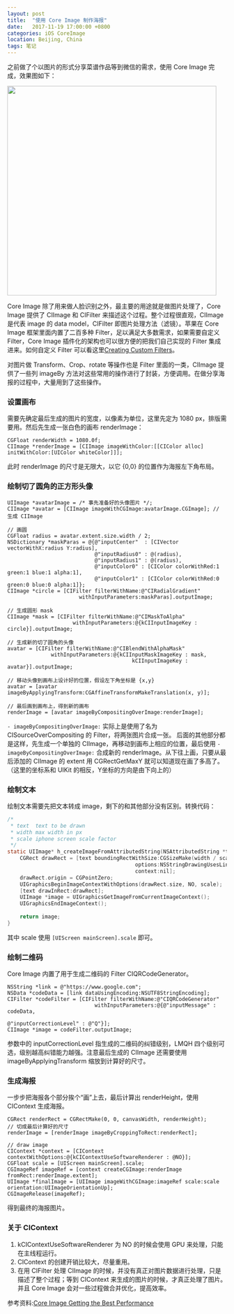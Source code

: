 ```yaml
---
layout: post
title:  "使用 Core Image 制作海报"
date:   2017-11-19 17:00:00 +0800
categories: iOS CoreImage
location: Beijing, China
tags: 笔记
---
```


之前做了个以图片的形式分享菜谱作品等到微信的需求，使用 Core Image 完成，效果图如下：

<img src="http://ww1.sinaimg.cn/mw690/62dbaf47ly1flnit4vuflj20u01tddpp.jpg" width="480">

Core Image 除了用来做人脸识别之外，最主要的用途就是做图片处理了，Core Image 提供了 CIImage 和 CIFilter 来描述这个过程。整个过程很直观，CIImage 是代表 image 的 data model，CIFilter 即图片处理方法（滤镜）。苹果在 Core Image 框架里面内置了二百多种 Filter，足以满足大多数需求，如果需要自定义 Filter，Core Image 插件化的架构也可以很方便的把我们自己实现的 Filter 集成进来。如何自定义 Filter 可以看这里[Creating Custom Filters](https://developer.apple.com/library/content/documentation/GraphicsImaging/Conceptual/CoreImaging/ci_custom_filters/ci_custom_filters.html)。

对图片做 Transform、Crop、rotate 等操作也是 Filter 里面的一类，CIImage 提供了一些列 imageBy 方法对这些常用的操作进行了封装，方便调用。在做分享海报的过程中，大量用到了这些操作。

### 设置画布

需要先确定最后生成的图片的宽度，以像素为单位，这里先定为 1080 px，排版需要用。然后先生成一张白色的画布 renderImage：

```objc
CGFloat renderWidth = 1080.0f;
CIImage *renderImage = [CIImage imageWithColor:[[CIColor alloc] initWithColor:[UIColor whiteColor]]];
```
此时 renderImage 的尺寸是无限大，以它 {0,0} 的位置作为海报左下角布局。

### 绘制切了圆角的正方形头像

```objc
UIImage *avatarImage = /* 事先准备好的头像图片 */;
CIImage *avatar = [CIImage imageWithCGImage:avatarImage.CGImage]; // 生成 CIImage

// 画圆
CGFloat radius = avatar.extent.size.width / 2;
NSDictionary *maskParas = @{@"inputCenter"  : [CIVector vectorWithX:radius Y:radius],
                            @"inputRadius0" : @(radius),
                            @"inputRadius1" : @(radius),
                            @"inputColor0" : [CIColor colorWithRed:1 green:1 blue:1 alpha:1],
                            @"inputColor1" : [CIColor colorWithRed:0 green:0 blue:0 alpha:1]};
CIImage *circle = [CIFilter filterWithName:@"CIRadialGradient"
                       withInputParameters:maskParas].outputImage;

// 生成圆形 mask
CIImage *mask = [CIFilter filterWithName:@"CIMaskToAlpha"
                     withInputParameters:@{kCIInputImageKey : circle}].outputImage;

// 生成新的切了圆角的头像
avatar = [CIFilter filterWithName:@"CIBlendWithAlphaMask"
              withInputParameters:@{kCIInputMaskImageKey : mask,
                                        kCIInputImageKey : avatar}].outputImage;

// 移动头像到画布上设计好的位置，假设左下角坐标是 {x,y}
avatar = [avatar imageByApplyingTransform:CGAffineTransformMakeTranslation(x, y)];

// 最后画到画布上，得到新的画布
renderImage = [avatar imageByCompositingOverImage:renderImage];

```

```- imageByCompositingOverImage:``` 实际上是使用了名为 CISourceOverCompositing 的 Filter，将两张图片合成一张。
后面的其他部分都是这样，先生成一个单独的 CIImage，再移动到画布上相应的位置，最后使用 ```- imageByCompositingOverImage:``` 合成新的 renderImage。从下往上画，只要从最后添加的 CIImage 的 extent 用 CGRectGetMaxY 就可以知道现在画了多高了。（这里的坐标系和 UIKit 的相反，Y坐标的方向是由下向上的）

### 绘制文本

绘制文本需要先把文本转成 image，剩下的和其他部分没有区别。转换代码：
```c
/*
 * text  text to be drawn
 * width max width in px
 * scale iphone screen scale factor
 */
static UIImage* h_createImageFromAttributedString(NSAttributedString *text,CGFloat width,CGFloat scale) {
    CGRect drawRect = [text boundingRectWithSize:CGSizeMake(width / scale, CGFLOAT_MAX)
                                         options:NSStringDrawingUsesLineFragmentOrigin|NSStringDrawingUsesFontLeading
                                         context:nil];
    drawRect.origin = CGPointZero;
    UIGraphicsBeginImageContextWithOptions(drawRect.size, NO, scale);
    [text drawInRect:drawRect];
    UIImage *image = UIGraphicsGetImageFromCurrentImageContext();
    UIGraphicsEndImageContext();
    
    return image;
}
```
其中 scale 使用 ```[UIScreen mainScreen].scale``` 即可。

### 绘制二维码

Core Image 内置了用于生成二维码的 Filter CIQRCodeGenerator。

```objc
NSString *link = @"https://www.google.com";
NSData *codeData = [link dataUsingEncoding:NSUTF8StringEncoding];
CIFilter *codeFilter = [CIFilter filterWithName:@"CIQRCodeGenerator"
                            withInputParameters:@{@"inputMessage" : codeData,
                                                @"inputCorrectionLevel" : @"Q"}];
CIImage *image = codeFilter.outputImage;
```

参数中的 inputCorrectionLevel 指生成的二维码的纠错级别，LMQH 四个级别可选，级别越高纠错能力越强。注意最后生成的 CIImage 还需要使用 imageByApplyingTransform 缩放到计算好的尺寸。

### 生成海报

一步步把海报各个部分挨个“画”上去，最后计算出 renderHeight，使用 CIContext 生成海报。
```objc
CGRect renderRect = CGRectMake(0, 0, canvasWidth, renderHeight);
// 切成最后计算好的尺寸    
renderImage = [renderImage imageByCroppingToRect:renderRect];
    
// draw image
CIContext *context = [CIContext contextWithOptions:@{kCIContextUseSoftwareRenderer : @NO}];
CGFloat scale = [UIScreen mainScreen].scale;
CGImageRef imageRef = [context createCGImage:renderImage fromRect:renderImage.extent];
UIImage *finalImage = [UIImage imageWithCGImage:imageRef scale:scale orientation:UIImageOrientationUp];
CGImageRelease(imageRef);
```
得到最终的海报图片。

### 关于 CIContext
1. kCIContextUseSoftwareRenderer 为 NO 的时候会使用 GPU 来处理，只能在主线程运行。
2. CIContext 的创建开销比较大，尽量重用。
3. 在用 CIFilter 处理 CIImage 的时候，并没有真正对图片数据进行处理，只是描述了整个过程；等到 CIContext 来生成的图片的时候，才真正处理了图片。并且 Core Image 会对一些过程做合并优化，提高效率。

参考资料:[Core Image Getting the Best Performance](https://developer.apple.com/library/content/documentation/GraphicsImaging/Conceptual/CoreImaging/ci_performance/ci_performance.html#//apple_ref/doc/uid/TP30001185-CH10-SW1)